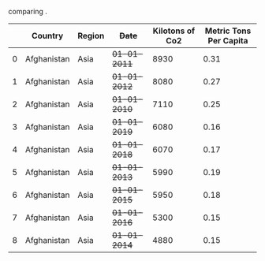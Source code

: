comparing .

|   | Country     | Region | ~~Date~~       | Kilotons of Co2 | Metric Tons Per Capita |
| - | ----------- | ------ | -------------- | --------------- | ---------------------- |
| 0 | Afghanistan | Asia   | ~~01-01-2011~~ | 8930            | 0.31                   |
| 1 | Afghanistan | Asia   | ~~01-01-2012~~ | 8080            | 0.27                   |
| 2 | Afghanistan | Asia   | ~~01-01-2010~~ | 7110            | 0.25                   |
| 3 | Afghanistan | Asia   | ~~01-01-2019~~ | 6080            | 0.16                   |
| 4 | Afghanistan | Asia   | ~~01-01-2018~~ | 6070            | 0.17                   |
| 5 | Afghanistan | Asia   | ~~01-01-2013~~ | 5990            | 0.19                   |
| 6 | Afghanistan | Asia   | ~~01-01-2015~~ | 5950            | 0.18                   |
| 7 | Afghanistan | Asia   | ~~01-01-2016~~ | 5300            | 0.15                   |
| 8 | Afghanistan | Asia   | ~~01-01-2014~~ | 4880            | 0.15                   |
